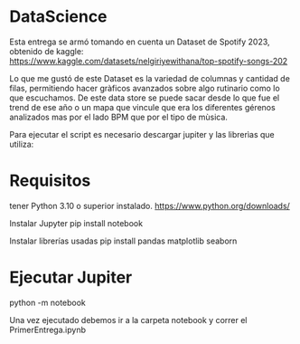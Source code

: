 # DataScience

Esta entrega se armó tomando en cuenta un Dataset de Spotify 2023, obtenido de kaggle:
https://www.kaggle.com/datasets/nelgiriyewithana/top-spotify-songs-202

Lo que me gustó de este Dataset es la variedad de columnas y cantidad de filas, permitiendo hacer gràficos avanzados sobre algo rutinario como lo que escuchamos.
De este data store se puede sacar desde lo que fue el trend de ese año o un mapa que vincule que era los diferentes gérenos analizados mas por el lado BPM que por el tipo de mùsica.

Para ejecutar el script es necesario descargar jupiter y las librerìas que utiliza:


# Requisitos

tener Python 3.10 o superior instalado.
https://www.python.org/downloads/

Instalar Jupyter
pip install notebook

Instalar librerías usadas
pip install pandas matplotlib seaborn

# Ejecutar Jupiter
python -m notebook

Una vez ejecutado debemos ir a la carpeta notebook y correr el PrimerEntrega.ipynb
